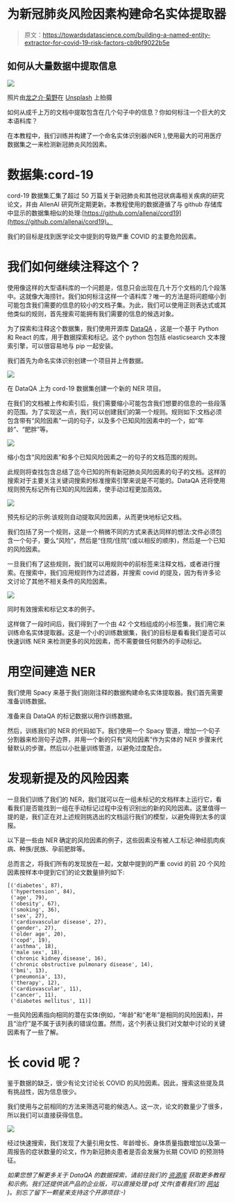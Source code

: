 # 为新冠肺炎风险因素构建命名实体提取器

> 原文：<https://towardsdatascience.com/building-a-named-entity-extractor-for-covid-19-risk-factors-cb9bf9022b5e>

## 如何从大量数据中提取信息

![](img/6b7d32ca3c7916ea95c5145bba0e7ec5.png)

照片由[龙之介·菊野](https://unsplash.com/@ryunosuke_kikuno?utm_source=medium&utm_medium=referral)在 [Unsplash](https://unsplash.com?utm_source=medium&utm_medium=referral) 上拍摄

如何从成千上万的文档中提取包含在几个句子中的信息？你如何标注一个巨大的文本语料库？

在本教程中，我们训练并构建了一个命名实体识别器(NER ),使用最大的可用医疗数据集之一来检测新冠肺炎风险因素。

# 数据集:cord-19

cord-19 数据集汇集了超过 50 万篇关于新冠肺炎和其他冠状病毒相关疾病的研究论文，并由 AllenAI 研究所定期更新。本教程使用的数据遵循了与 github 存储库中显示的数据集相似的处理:[https://github.com/allenai/cord19](https://github.com/allenai/cord19)。

我们的目标是找到医学论文中提到的导致严重 COVID 的主要危险因素。

# 我们如何继续注释这个？

使用像这样的大型语料库的一个问题是，信息只会出现在几十万个文档的几个段落中。这就像大海捞针。我们如何标注这样一个语料库？唯一的方法是将问题缩小到可能包含我们需要的信息的较小的文档子集。为此，我们可以使用正则表达式或其他类似的规则，首先搜索可能拥有我们需要的信息的候选对象。

为了探索和注释这个数据集，我们使用开源库 [DataQA](https://github.com/dataqa/dataqa) ，这是一个基于 Python 和 React 的库，用于数据探索和标记。这个 python 包包括 elasticsearch 文本搜索引擎，可以很容易地与 pip 一起安装。

我们首先为命名实体识别创建一个项目并上传数据。

![](img/e3e64496ab5ac960ce2586b49a0de399.png)

在 DataQA 上为 cord-19 数据集创建一个新的 NER 项目。

在我们的文档被上传和索引后，我们需要缩小可能包含我们想要的信息的一些段落的范围。为了实现这一点，我们可以创建我们的第一个规则。规则如下:文档必须包含带有“风险因素”一词的句子，以及多个已知风险因素中的一个，如“年龄”、“肥胖”等。

![](img/c2a61517404cb3b7c197b9a5c3adb66c.png)

缩小包含“风险因素”和多个已知风险因素之一的句子的文档范围的规则。

此规则将查找包含总结了迄今已知的所有新冠肺炎风险因素的句子的文档。这样的搜索对于主要关注关键词搜索的标准搜索引擎来说是不可能的。DataQA 还将使用规则预先标记所有已知的风险因素，使手动过程更加高效。

![](img/77368e103f56024675a8b741995e7352.png)

预先标记的示例:该规则自动提取风险因素，从而更快地标记文档。

我们包括了另一个规则，这是一个稍微不同的方式来表达同样的想法:文件必须包含一个句子，要么“风险”，然后是“住院/住院”(或以相反的顺序)，然后是一个已知的风险因素。

一旦我们有了这些规则，我们就可以用规则中的前标签来注释文档，或者进行搜索。在搜索中，我们应用规则作为过滤器，并搜索 covid 的提及，因为有许多论文讨论了其他不相关条件的风险因素。

![](img/e95abebc5069ccf90497cd86fa18dc06.png)

同时有效搜索和标记文本的例子。

这样做了一段时间后，我们得到了一个由 42 个文档组成的小标签集，我们用它来训练命名实体提取器。这是一个小的训练数据集，我们的目标是看看我们是否可以快速训练 NER 来检测更多的风险因素，而不需要做任何额外的手动标记。

# 用空间建造 NER

我们使用 Spacy 来基于我们刚刚注释的数据构建命名实体提取器。我们首先需要准备训练数据。

准备来自 DataQA 的标记数据以用作训练数据。

然后，训练我们的 NER 的代码如下。我们使用一个 Spacy 管道，增加一个句子分割器来检测句子边界，并用一个新的只有“风险因素”作为实体的 NER 步骤来代替默认的步骤。然后以小批量训练管道，以避免过度配合。

# 发现新提及的风险因素

一旦我们训练了我们的 NER，我们就可以在一组未标记的文档样本上运行它，看看我们是否能找到一组在手动标记过程中没有识别出的新的风险因素。这里值得一提的是，我们正在对上述规则挑选出的文档运行我们的模型，以避免得到太多的误报。

以下是一些由 NER 确定的风险因素的例子，这些因素没有被人工标记:神经肌肉疾病、种族/民族、孕前肥胖等。

总而言之，将我们所有的发现放在一起，文献中提到的严重 covid 的前 20 个风险因素按样本中提到它们的论文数量排列如下:

```
[('diabetes', 87),
 ('hypertension', 84),
 ('age', 79),
 ('obesity', 67),
 ('smoking', 36),
 ('sex', 27),
 ('cardiovascular disease', 27),
 ('gender', 27),
 ('older age', 20),
 ('copd', 19),
 ('asthma', 18),
 ('male sex', 18),
 ('chronic kidney disease', 16),
 ('chronic obstructive pulmonary disease', 14),
 ('bmi', 13),
 ('pneumonia', 13),
 ('therapy', 12),
 ('cardiovascular', 11),
 ('cancer', 11),
 ('diabetes mellitus', 11)]
```

一些风险因素指向相同的潜在实体(例如，“年龄”和“老年”是相同的风险因素)，并且“治疗”是不属于该列表的错误位置。然而，这个列表让我们对文献中讨论的关键因素有了一些了解。

# 长 covid 呢？

鉴于数据的缺乏，很少有论文讨论长 COVID 的风险因素。因此，搜索这些提及具有挑战性，因为信息很少。

我们使用与之前相同的方法来筛选可能的候选人。这一次，论文的数量少了很多，所以我们可以直接获得信息。

![](img/ded2cff6151daf5e66eb643119d9e2b9.png)

经过快速搜索，我们发现了大量引用女性、年龄增长、身体质量指数增加以及第一周报告的症状数量的论文，作为新冠肺炎患者是否会发展为长期 COVID 的预测特征。

*如果您想了解更多关于 DataQA 的数据探索，请前往我们的* [*资源库*](https://github.com/dataqa/dataqa) *获取更多教程和示例。我们还提供该产品的企业版，可以直接处理 pdf 文件(查看我们的* [*网站*](https://dataqa.ai/) *)。别忘了留下一颗星来支持这个开源项目:-)*
